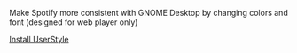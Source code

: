 Make Spotify more consistent with GNOME Desktop by changing colors and font (designed for web player only)

[Install UserStyle](https://github.com/intergrav/stylesheets/raw/main/spotify-adwaita/style.user.css)
